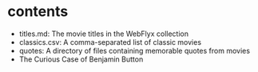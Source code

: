 # contents

* titles.md: The movie titles in the WebFlyx collection
* classics.csv: A comma-separated list of classic movies
* quotes: A directory of files containing memorable quotes from movies
* The Curious Case of Benjamin Button
